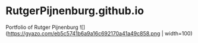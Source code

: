 # RutgerPijnenburg.github.io
Portfolio of Rutger Pijnenburg
![](https://gyazo.com/eb5c5741b6a9a16c692170a41a49c858.png | width=100)

